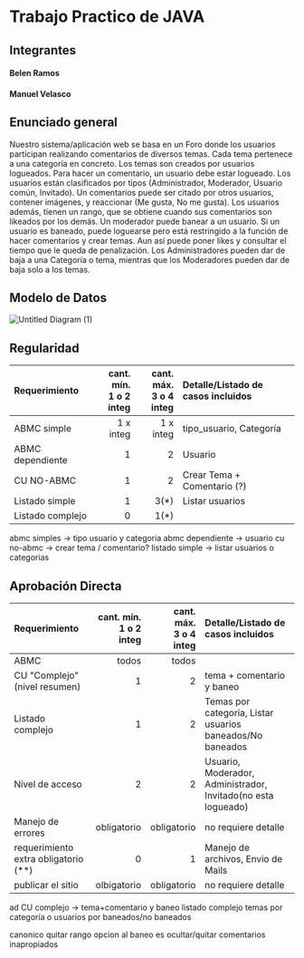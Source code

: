 # Trabajo Practico de JAVA


## Integrantes

#### Belen Ramos
#### Manuel Velasco

## Enunciado general

Nuestro sistema/aplicación web se basa en un Foro donde los usuarios participan realizando comentarios de diversos temas. Cada tema pertenece a una categoría en concreto. Los temas son creados por usuarios logueados. 
Para hacer un comentario, un usuario debe estar logueado. Los usuarios están clasificados por tipos (Administrador, Moderador, Usuario común, Invitado). Un comentarios puede ser citado por otros usuarios, contener imágenes, y reaccionar (Me gusta, No me gusta). 
Los usuarios además, tienen un rango, que se obtiene cuando sus comentarios son likeados por los demás. Un moderador puede banear a un usuario. Si un usuario es  baneado, puede loguearse pero está restringido a la función de hacer comentarios y crear temas. Aun así puede poner likes y consultar el tiempo que le queda de penalización.
Los Administradores pueden dar de baja a una Categoría o tema, mientras que los Moderadores pueden dar de baja solo a los temas. 


## Modelo de Datos
![Untitled Diagram (1)](https://app.diagrams.net/#G1XAKOrN9lNVhB9ZMdQvowJ37i69XcCes0)




## Regularidad

|Requerimiento|cant. mín.<br>1 o 2 integ|cant. máx.<br>3 o 4 integ|Detalle/Listado de casos incluidos|
|:-|-:|-:|:-|
|ABMC simple|1 x integ|1 x integ|tipo_usuario, Categoría 
|ABMC dependiente|1|2| Usuario|
|CU NO-ABMC|1|2| Crear Tema + Comentario (?)|
|Listado simple|1|3(*)| Listar usuarios|
|Listado complejo|0|1(*)| | |

abmc simples -> tipo usuario y categoria
abmc dependiente -> usuario
cu no-abmc -> crear tema / comentario?
listado simple -> listar usuarios o categorias


## Aprobación Directa

|Requerimiento|cant. mín.<br>1 o 2 integ|cant. máx.<br>3 o 4 integ|Detalle/Listado de casos incluidos|
|:-|-:|-:|:-|
|ABMC|todos|todos| 
|CU "Complejo"(nivel resumen)|1|2| tema + comentario y baneo|
|Listado complejo|1|2| Temas por categoría, Listar usuarios baneados/No baneados|
|Nivel de acceso|2|2| Usuario, Moderador, Administrador, Invitado(no esta logueado)|
|Manejo de errores|obligatorio|obligatorio|no requiere detalle|
|requerimiento extra obligatorio (**)|0|1| Manejo de archivos, Envio de Mails| (opcional 1 de los dos )
|publicar el sitio|olbigatorio|obligatorio|no requiere detalle|

ad
CU complejo -> tema+comentario y baneo
listado complejo temas por categoría o usuarios por baneados/no baneados

canonico
quitar rango
opcion al baneo es ocultar/quitar comentarios inapropiados
